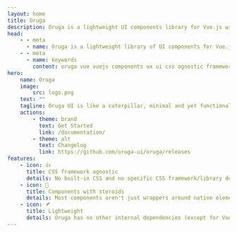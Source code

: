 ```yaml
---
layout: home
title: Oruga
description: Oruga is a lightweight UI components library for Vue.js without any CSS framework dependency.
head:
    - - meta
      - name: Oruga is a lightweight library of UI components for Vue.js without any CSS framework dependency.
    - - meta
      - name: keywords
        content: oruga vue vuejs components ux ui css agnostic framework
hero:
    name: Oruga
    image:
        src: logo.png
    text: ""
    tagline: Oruga UI is like a caterpillar, minimal and yet functional. It's in your hands turning it into a butterfly (🐛) => 🦋
    actions:
        - theme: brand
          text: Get Started
          link: /documentation/
        - theme: alt
          text: Changelog
          link: https://github.com/oruga-ui/oruga/releases
features:
    - icon: 👍
      title: CSS framework agnostic
      details: No built-in CSS and no specific CSS framework/library dependency, but you can easily integrate one. Components are fully customisable, you have total control over which class is applied to which element.
    - icon: 💪
      title: Components with steroids
      details: Most components aren't just wrappers around native elements, but also add new, custom functionality ahead and following the Web Content Accessibility Guidelines (WCAG) recommendations.
    - icon: 🪶
      title: Lightweight
      details: Oruga has no other internal dependencies (except for Vue.js), and you can import only the components you need.
---
```

